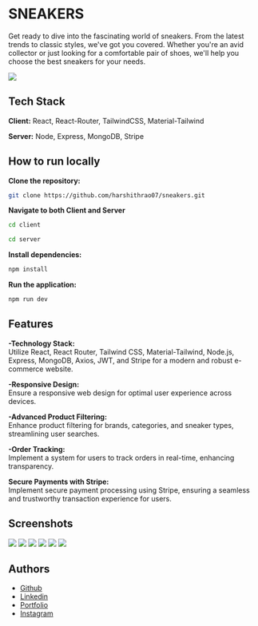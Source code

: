 
# SNEAKERS

Get ready to dive into the fascinating world of sneakers. From the latest trends to classic styles, we've got you covered. Whether you're an avid collector or just looking for a comfortable pair of shoes, we'll help you choose the best sneakers for your needs.


![](./client/public/images/navbar/logo.svg)


## Tech Stack

**Client:** React, React-Router, TailwindCSS, Material-Tailwind

**Server:** Node, Express, MongoDB, Stripe


## How to run locally

**Clone the repository:** 
```bash
git clone https://github.com/harshithrao07/sneakers.git 
```
**Navigate to both Client and Server** 
```bash
cd client 
```
```bash
cd server
```
**Install dependencies:** 
```bash
npm install 
```
**Run the application:** 
```bash
npm run dev
```
## Features

**-Technology Stack:** \
Utilize React, React Router, Tailwind CSS, Material-Tailwind, Node.js, Express, MongoDB, Axios, JWT, and Stripe for a modern and robust e-commerce website.

**-Responsive Design:** \
Ensure a responsive web design for optimal user experience across devices.

**-Advanced Product Filtering:** \
Enhance product filtering for brands, categories, and sneaker types, streamlining user searches.

**-Order Tracking:** \
Implement a system for users to track orders in real-time, enhancing transparency.

**Secure Payments with Stripe:** \
Implement secure payment processing using Stripe, ensuring a seamless and trustworthy transaction experience for users.





## Screenshots

![](./client/public/images/screenshots/s-1.png)
![](./client/public/images/screenshots/s-2.png)
![](./client/public/images/screenshots/s-3.png)
![](./client/public/images/screenshots/s-4.png)
![](./client/public/images/screenshots/s-5.png)
![](./client/public/images/screenshots/s-6.png)



## Authors

- [Github](https://www.github.com/harshithrao07)
- [Linkedin](https://www.linkedin.com/in/harshithrao07/)
- [Portfolio](https://harshithrao.vercel.app/)
- [Instagram](https://www.instagram.com/harshith._.rao/)
